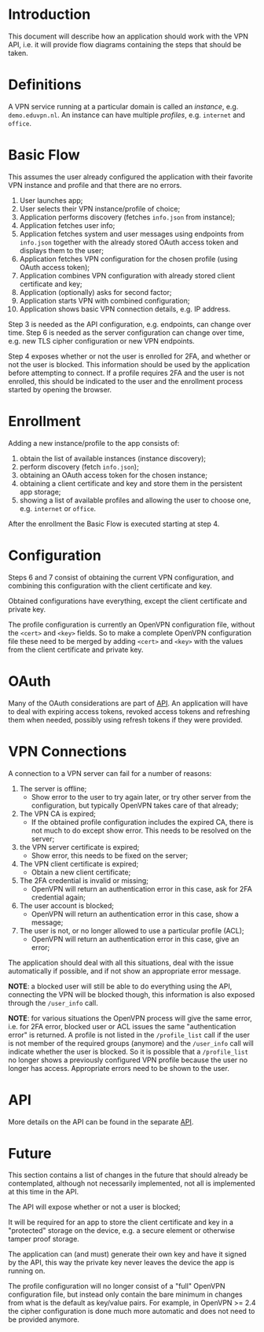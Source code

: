 # Introduction

This document will describe how an application should work with the VPN API,
i.e. it will provide flow diagrams containing the steps that should be taken.

# Definitions

A VPN service running at a particular domain is called an _instance_, e.g. 
`demo.eduvpn.nl`. An instance can have multiple _profiles_, e.g. 
`internet` and `office`.

# Basic Flow

This assumes the user already configured the application with their favorite 
VPN instance and profile and that there are no errors.

1.  User launches app;
2.  User selects their VPN instance/profile of choice;
3.  Application performs discovery (fetches `info.json` from instance);
4.  Application fetches user info;
5.  Application fetches system and user messages using endpoints from 
    `info.json` together with the already stored OAuth access token and displays 
    them to the user;
6.  Application fetches VPN configuration for the chosen profile (using OAuth 
    access token);
7.  Application combines VPN configuration with already stored client 
    certificate and key;
8.  Application (optionally) asks for second factor;
9.  Application starts VPN with combined configuration;
10. Application shows basic VPN connection details, e.g. IP address.

Step 3 is needed as the API configuration, e.g. endpoints, can change over 
time. Step 6 is needed as the server configuration can change over time, e.g. 
new TLS cipher configuration or new VPN endpoints.

Step 4 exposes whether or not the user is enrolled for 2FA, and whether or not
the user is blocked. This information should be used by the application before
attempting to connect. If a profile requires 2FA and the user is not enrolled,
this should be indicated to the user and the enrollment process started by 
opening the browser.

# Enrollment

Adding a new instance/profile to the app consists of:

1. obtain the list of available instances (instance discovery);
2. perform discovery (fetch `info.json`);
2. obtaining an OAuth access token for the chosen instance;
3. obtaining a client certificate and key and store them in the persistent app 
   storage;
4. showing a list of available profiles and allowing the user to choose one, 
   e.g. `internet` or `office`.

After the enrollment the Basic Flow is executed starting at step 4.

# Configuration

Steps 6 and 7 consist of obtaining the current VPN configuration, and combining
this configuration with the client certificate and key.

Obtained configurations have everything, except the client certificate and 
private key.

The profile configuration is currently an OpenVPN configuration file, without
the `<cert>` and `<key>` fields. So to make a complete OpenVPN configuration 
file these need to be merged by adding `<cert>` and `<key>` with the values
from the client certificate and private key.

# OAuth

Many of the OAuth considerations are part of [API](https://github.com/eduvpn/documentation/blob/master/API.md). An application
will have to deal with expiring access tokens, revoked access tokens and 
refreshing them when needed, possibly using refresh tokens if they were 
provided.

# VPN Connections

A connection to a VPN server can fail for a number of reasons:

1. The server is offline;
   * Show error to the user to try again later, or try other server from the
     configuration, but typically OpenVPN takes care of that already;
2. The VPN CA is expired;
   * If the obtained profile configuration includes the expired CA, there is 
     not much to do except show error. This needs to be resolved on the server;
3. the VPN server certificate is expired;
   * Show error, this needs to be fixed on the server;
4. The VPN client certificate is expired;
   * Obtain a new client certificate;
5. The 2FA credential is invalid or missing;
   * OpenVPN will return an authentication error in this case, ask for 2FA 
     credential again;
6. The user account is blocked;
   * OpenVPN will return an authentication error in this case, show a message;
7. The user is not, or no longer allowed to use a particular profile (ACL);
   * OpenVPN will return an authentication error in this case, give an error;

The application should deal with all this situations, deal with the issue 
automatically if possible, and if not show an appropriate error message.

**NOTE**: a blocked user will still be able to do everything using the API, 
connecting the VPN will be blocked though, this information is also exposed
through the `/user_info` call.

**NOTE**: for various situations the OpenVPN process will give the same error,
i.e. for 2FA error, blocked user or ACL issues the same "authentication error"
is returned. A profile is not listed in the `/profile_list` call if the user is
not member of the required groups (anymore) and the `/user_info` call will 
indicate whether the user is blocked. So it is possible that a `/profile_list` 
no longer shows a previously configured VPN profile because the user no longer 
has access. Appropriate errors need to be shown to the user.

# API 

More details on the API can be found in the separate 
[API](https://github.com/eduvpn/documentation/blob/master/API.md).

# Future

This section contains a list of changes in the future that should already be 
contemplated, although not necessarily implemented, not all is implemented at
this time in the API.

The API will expose whether or not a user is blocked;

It will be required for an app to store the client certificate and key in a 
"protected" storage on the device, e.g. a secure element or otherwise tamper 
proof storage.

The application can (and must) generate their own key and have it signed by 
the API, this way the private key never leaves the device the app is running 
on.

The profile configuration will no longer consist of a "full" OpenVPN 
configuration file, but instead only contain the bare minimum in changes from 
what is the default as key/value pairs. For example, in OpenVPN >= 2.4 the 
cipher configuration is done much more automatic and does not need to be 
provided anymore.
